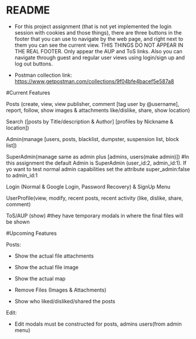 # README

* For this project assignment (that is not yet implemented the login session with cookies and those things), there are three buttons in the footer that you can use to navigate by the web page, and right next to them you can see the current view. THIS THINGS DO NOT APPEAR IN THE REAL FOOTER. Only appear the AUP and ToS links.
Also you can navigate through guest and regular user views using login/sign up and log out buttons.

* Postman collection link: https://www.getpostman.com/collections/9f04bfe4bacef5e587a8


#Current Features

Posts (create, view, view publisher, comment [tag user by @username], report, follow, 
show images & attachments like/dislike, share, show location)

Search ([posts by Title/description & Author] [profiles by Nickname & location])

Admin(manage [users, posts, blacklist, dumpster, suspension list, block list])

SuperAdmin(manage same as admin plus [admins, users(make admin)]) #In 
this assignment the default Admin is SuperAdmin (user_id:2, admin_id:1). If yo want to test 
normal admin capabilities set the attribute super_admin:false to
admin_id:1

Login (Normal & Google Login, Password Recovery) & SignUp Menu

UserProfile(view, modify, recent posts, recent activity (like, dislike, share, comment)

ToS/AUP (show) #they have temporary modals in where the final files will be shown


#Upcoming Features

Posts:
* Show the actual file attachments
* Show the actual file image
* Show the actual map
* Remove Files (Images & Attachments)

* Show who liked/disliked/shared the posts

Edit:
* Edit modals must be constructed for posts, admins users(from admin menu)
